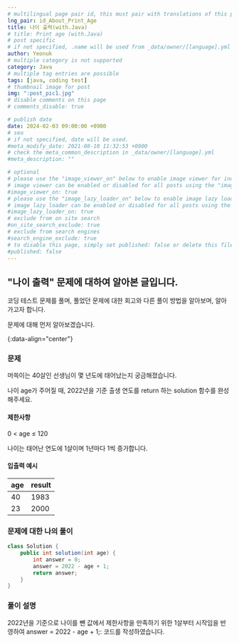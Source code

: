 ```yaml
---
# multilingual page pair id, this must pair with translations of this page. (This name must be unique)
lng_pair: id_About_Print_Age
title: 나이 출력(with.Java)
# title: Print age (with.Java)
# post specific
# if not specified, .name will be used from _data/owner/[language].yml
author: Yeonuk
# multiple category is not supported
category: Java
# multiple tag entries are possible
tags: [java, coding test]
# thumbnail image for post
img: ":post_pic1.jpg"
# disable comments on this page
# comments_disable: true

# publish date
date: 2024-02-03 09:00:00 +0900
# seo
# if not specified, date will be used.
#meta_modify_date: 2021-08-10 11:32:53 +0900
# check the meta_common_description in _data/owner/[language].yml
#meta_description: ""

# optional
# please use the "image_viewer_on" below to enable image viewer for individual pages or posts (_posts/ or [language]/_posts folders).
# image viewer can be enabled or disabled for all posts using the "image_viewer_posts: true" setting in _data/conf/main.yml.
#image_viewer_on: true
# please use the "image_lazy_loader_on" below to enable image lazy loader for individual pages or posts (_posts/ or [language]/_posts folders).
# image lazy loader can be enabled or disabled for all posts using the "image_lazy_loader_posts: true" setting in _data/conf/main.yml.
#image_lazy_loader_on: true
# exclude from on site search
#on_site_search_exclude: true
# exclude from search engines
#search_engine_exclude: true
# to disable this page, simply set published: false or delete this file
#published: false
---
```


<!-- outline-start -->

## "나이 출력" 문제에 대하여 알아본 글입니다.

코딩 테스트 문제를 풀며, 풀었던 문제에 대한 회고와 다른 풀이 방법을 알아보며, 알아가고자 합니다.

문제에 대해 먼저 알아보겠습니다.

{:data-align="center"}

<!-- outline-end -->

### 문제

머쓱이는 40살인 선생님이 몇 년도에 태어났는지 궁금해졌습니다.

나이 age가 주어질 때, 2022년을 기준 출생 연도를 return 하는 solution 함수를 완성해주세요.

#### 제한사항

0 < age ≤ 120

나이는 태어난 연도에 1살이며 1년마다 1씩 증가합니다.

#### 입출력 예시

| age | result |
| --- | ------ |
| 40  | 1983   |
| 23  | 2000   |

<!-- | start_num | end_num | result |
| --------- | ------- | ------ |
| 10        | 3       | 0      | -->

### 문제에 대한 나의 풀이

```java
class Solution {
    public int solution(int age) {
        int answer = 0;
        answer = 2022 - age + 1;
        return answer;
    }
}
```

### 풀이 설명

2022년을 기준으로 나이를 뺀 값에서 제한사항을 만족하기 위한 1살부터 시작임을 반영하여 answer = 2022 - age + 1;: 코드를 작성하였습니다.
